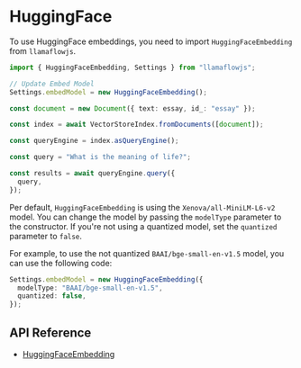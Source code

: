 # HuggingFace

To use HuggingFace embeddings, you need to import `HuggingFaceEmbedding` from `llamaflowjs`.

```ts
import { HuggingFaceEmbedding, Settings } from "llamaflowjs";

// Update Embed Model
Settings.embedModel = new HuggingFaceEmbedding();

const document = new Document({ text: essay, id_: "essay" });

const index = await VectorStoreIndex.fromDocuments([document]);

const queryEngine = index.asQueryEngine();

const query = "What is the meaning of life?";

const results = await queryEngine.query({
  query,
});
```

Per default, `HuggingFaceEmbedding` is using the `Xenova/all-MiniLM-L6-v2` model. You can change the model by passing the `modelType` parameter to the constructor.
If you're not using a quantized model, set the `quantized` parameter to `false`.

For example, to use the not quantized `BAAI/bge-small-en-v1.5` model, you can use the following code:

```ts
Settings.embedModel = new HuggingFaceEmbedding({
  modelType: "BAAI/bge-small-en-v1.5",
  quantized: false,
});
```

## API Reference

- [HuggingFaceEmbedding](../../../api/classes/HuggingFaceEmbedding.md)
